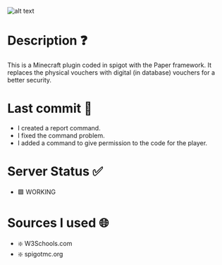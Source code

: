 ![alt text](https://cdn.discordapp.com/attachments/1171500295679913997/1232826466614509578/ccodelogo.png?ex=662c301e&is=662ade9e&hm=ae333a154721f9240bf8ae3d51178b9ac221c169a3fe4488986590080ab12382&)

# Description ❓

This is a Minecraft plugin coded in spigot with the Paper framework. It replaces the physical vouchers with digital (in database) vouchers for a better security.

# Last commit 💯

- I created a report command.
- I fixed the command problem.
- I added a command to give permission to the code for the player.

# Server Status ✅

- 🟩 WORKING

# Sources I used 🌐

- ❇️ W3Schools.com
- ❇️ spigotmc.org

